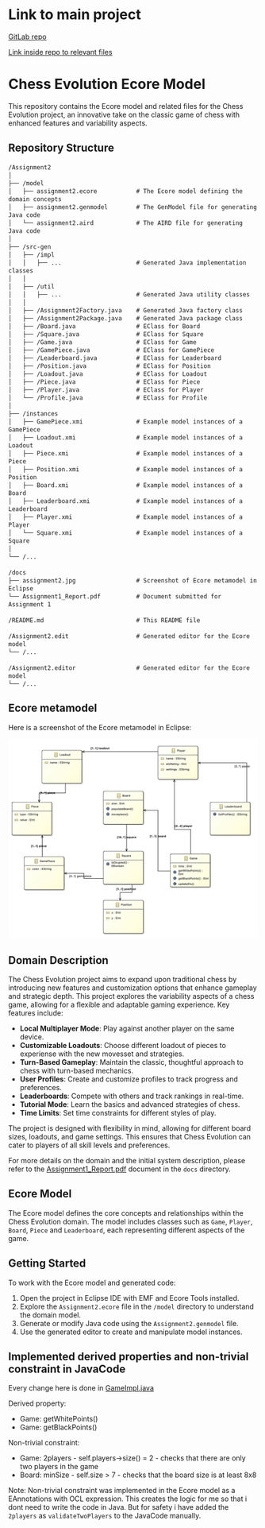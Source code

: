 # Link to main project 

[GitLab repo](https://gitlab.stud.idi.ntnu.no/sandesl/chess2)

[Link inside repo to relevant files](https://gitlab.stud.idi.ntnu.no/sandesl/chess2/-/tree/main/core/src/com/mygdx/game/model)



# Chess Evolution Ecore Model

This repository contains the Ecore model and related files for the Chess Evolution project, an innovative take on the classic game of chess with enhanced features and variability aspects.

## Repository Structure

```
/Assignment2
│
├── /model
│   ├── assignment2.ecore           # The Ecore model defining the domain concepts
│   ├── assignment2.genmodel        # The GenModel file for generating Java code
│   └── assignment2.aird            # The AIRD file for generating Java code
│
├── /src-gen
│   ├── /impl 
│   │   ├── ...                     # Generated Java implementation classes
│   │
│   ├── /util
│   │   ├── ...                     # Generated Java utility classes
│   │ 
│   ├── /Assignment2Factory.java    # Generated Java factory class
│   ├── /Assignment2Package.java    # Generated Java package class
│   ├── /Board.java                 # EClass for Board
│   ├── /Square.java                # EClass for Square
│   ├── /Game.java                  # EClass for Game
│   ├── /GamePiece.java             # EClass for GamePiece
│   ├── /Leaderboard.java           # EClass for Leaderboard
│   ├── /Position.java              # EClass for Position
│   ├── /Loadout.java               # EClass for Loadout
│   ├── /Piece.java                 # EClass for Piece
│   ├── /Player.java                # EClass for Player
│   └── /Profile.java               # EClass for Profile
│
├── /instances
│   ├── GamePiece.xmi               # Example model instances of a GamePiece
│   ├── Loadout.xmi                 # Example model instances of a Loadout
│   ├── Piece.xmi                   # Example model instances of a Piece
│   ├── Position.xmi                # Example model instances of a Position
│   ├── Board.xmi                   # Example model instances of a Board
│   ├── Leaderboard.xmi             # Example model instances of a Leaderboard
│   ├── Player.xmi                  # Example model instances of a Player
│   └── Square.xmi                  # Example model instances of a Square
│
└── /...

/docs
├── assignment2.jpg                 # Screenshot of Ecore metamodel in Eclipse
└── Assignment1_Report.pdf          # Document submitted for Assignment 1

/README.md                          # This README file

/Assignment2.edit                   # Generated editor for the Ecore model
└── /...

/Assignment2.editor                 # Generated editor for the Ecore model
└── /...
```

## Ecore metamodel

Here is a screenshot of the Ecore metamodel in Eclipse:

![Ecore metamodel in Eclipse](./docs/assignment2.jpg)


## Domain Description

The Chess Evolution project aims to expand upon traditional chess by introducing new features and customization options that enhance gameplay and strategic depth. This project explores the variability aspects of a chess game, allowing for a flexible and adaptable gaming experience. Key features include:

- **Local Multiplayer Mode**: Play against another player on the same device.
- **Customizable Loadouts**: Choose different loadout of pieces to experiense with the new movesset and strategies.
- **Turn-Based Gameplay**: Maintain the classic, thoughtful approach to chess with turn-based mechanics.
- **User Profiles**: Create and customize profiles to track progress and preferences.
- **Leaderboards**: Compete with others and track rankings in real-time.
- **Tutorial Mode**: Learn the basics and advanced strategies of chess.
- **Time Limits**: Set time constraints for different styles of play.

The project is designed with flexibility in mind, allowing for different board sizes, loadouts, and game settings. This ensures that Chess Evolution can cater to players of all skill levels and preferences.

For more details on the domain and the initial system description, please refer to the [Assignment1_Report.pdf](./docs/Assignmen1_Report.pdf) document in the `docs` directory.

## Ecore Model

The Ecore model defines the core concepts and relationships within the Chess Evolution domain. The model includes classes such as `Game`, `Player`, `Board`, `Piece` and `Leaderboard`, each representing different aspects of the game.

## Getting Started

To work with the Ecore model and generated code:

1. Open the project in Eclipse IDE with EMF and Ecore Tools installed.
2. Explore the `Assignment2.ecore` file in the `/model` directory to understand the domain model.
3. Generate or modify Java code using the `Assignment2.genmodel` file.
4. Use the generated editor to create and manipulate model instances.

## Implemented derived properties and non-trivial constraint in JavaCode

Every change here is done in [GameImpl.java](./Assignment2/src-gen/assignment2/impl/GameImpl.java)

Derived property:
- Game: getWhitePoints() 
- Game: getBlackPoints()

Non-trivial constraint:
- Game: 2players - self.players->size() = 2 - checks that there are only two players in the game
- Board: minSize - self.size > 7 - checks that the board size is at least 8x8

Note: Non-trivial constraint was implemented in the Ecore model as a EAnnotations with OCL expression.
This creates the logic for me so that i dont need to write the code in Java.
But for safety i have added the `2players` as `validateTwoPlayers` to the JavaCode manually.
```